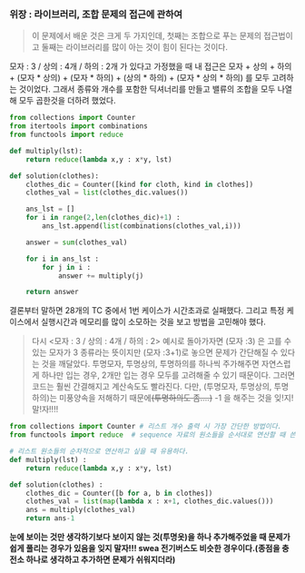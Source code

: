 ### 위장 : 라이브러리, 조합 문제의 접근에 관하여 

> 이 문제에서 배운 것은 크게 두 가지인데, 첫째는 조합으로 푸는 문제의 접근법이고 둘째는 라이브러리를 많이 아는 것이 힘이 된다는 것이다. 

모자 : 3 / 상의 : 4개 / 하의 : 2개 가 있다고 가정했을 때 내 접근은 
모자 + 상의 + 하의 + (모자 * 상의) + (모자 * 하의) + (상의 * 하의) + (모자 * 상의 * 하의) 를 모두 고려하는 것이었다. 
그래서 종류와 개수를 포함한 딕셔너리를 만들고 밸류의 조합을 모두 나열해 모두 곱한것을 더하려 했었다. 

```python
from collections import Counter
from itertools import combinations
from functools import reduce

def multiply(lst):
    return reduce(lambda x,y : x*y, lst)

def solution(clothes):
    clothes_dic = Counter([kind for cloth, kind in clothes])
    clothes_val = list(clothes_dic.values())

    ans_lst = []
    for i in range(2,len(clothes_dic)+1) :
        ans_lst.append(list(combinations(clothes_val,i)))

    answer = sum(clothes_val)

    for i in ans_lst :
        for j in i :
            answer += multiply(j)

    return answer
```
결론부터 말하면 28개의 TC 중에서 1번 케이스가 시간초과로 실패했다. 그리고 특정 케이스에서 실행시간과 메모리를 많이 소모하는 것을 보고 방법을 고민해야 했다. 
>다시 <모자 : 3 / 상의 : 4개 / 하의 : 2> 예시로 돌아가자면
(모자 :3) 은 고를 수 있는 모자가 3 종류라는 뜻이지만 (모자 :3+1)로 놓으면 문제가 간단해질 수 있다는 것을 깨달았다. 투명모자, 투명상의, 투명하의를 하나씩 주가해주면 자연스럽게 하나만 입는 경우, 2개만 입는 경우 모두를 고려해줄 수 있기 때문이다. 그러면 코드는 훨씬 간결해지고 계산속도도 빨라진다. 다만, (투명모자, 투명상의, 투명하의)는 미풍양속을 저해하기 때문에~~(투명하의도 좀....)~~ -1 을 해주는 것을 잊!지!말!자!!!!

```python
from collections import Counter # 리스트 개수 출력 시 가장 간단한 방법이다.
from functools import reduce  # sequence 자료의 원소들을 순서대로 연산할 때 쓴다. 

# 리스트 원소들의 순차적으로 연산하고 싶을 때 유용하다. 
def multiply(lst) :
    return reduce(lambda x,y : x*y, lst)

def solution(clothes) :
    clothes_dic = Counter([b for a, b in clothes])
    clothes_val = list(map(lambda x : x+1, clothes_dic.values()))
    ans = multiply(clothes_val)
    return ans-1
```
**눈에 보이는 것만 생각하기보다 보이지 않는 것(투명옷)을 하나 추가해주었을 때 문제가 쉽게 풀리는 경우가 있음을 잊지 말자!!! swea 전기버스도 비슷한 경우이다.(종점을 충전소 하나로 생각하고 추가하면 문제가 쉬워지더라)**